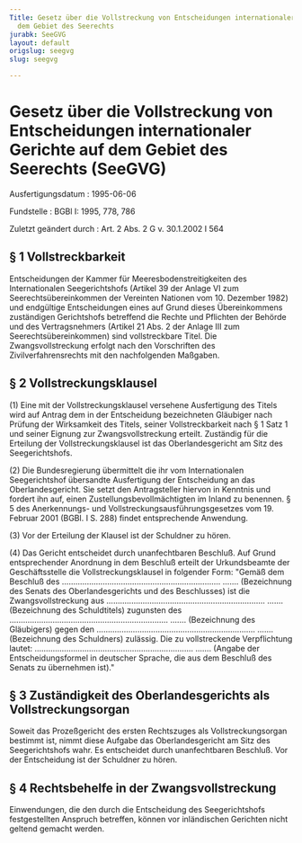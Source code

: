```yaml
---
Title: Gesetz über die Vollstreckung von Entscheidungen internationaler Gerichte auf
  dem Gebiet des Seerechts
jurabk: SeeGVG
layout: default
origslug: seegvg
slug: seegvg

---
```


# Gesetz über die Vollstreckung von Entscheidungen internationaler Gerichte auf dem Gebiet des Seerechts (SeeGVG)

Ausfertigungsdatum
:   1995-06-06

Fundstelle
:   BGBl I: 1995, 778, 786

Zuletzt geändert durch
:   Art. 2 Abs. 2 G v. 30.1.2002 I 564

## § 1 Vollstreckbarkeit

Entscheidungen der Kammer für Meeresbodenstreitigkeiten des
Internationalen Seegerichtshofs (Artikel 39 der Anlage VI zum
Seerechtsübereinkommen der Vereinten Nationen vom 10. Dezember 1982)
und endgültige Entscheidungen eines auf Grund dieses Übereinkommens
zuständigen Gerichtshofs betreffend die Rechte und Pflichten der
Behörde und des Vertragsnehmers (Artikel 21 Abs. 2 der Anlage III zum
Seerechtsübereinkommen) sind vollstreckbare Titel. Die
Zwangsvollstreckung erfolgt nach den Vorschriften des
Zivilverfahrensrechts mit den nachfolgenden Maßgaben.

## § 2 Vollstreckungsklausel

(1) Eine mit der Vollstreckungsklausel versehene Ausfertigung des
Titels wird auf Antrag dem in der Entscheidung bezeichneten Gläubiger
nach Prüfung der Wirksamkeit des Titels, seiner Vollstreckbarkeit nach
§ 1 Satz 1 und seiner Eignung zur Zwangsvollstreckung erteilt.
Zuständig für die Erteilung der Vollstreckungsklausel ist das
Oberlandesgericht am Sitz des Seegerichtshofs.

(2) Die Bundesregierung übermittelt die ihr vom Internationalen
Seegerichtshof übersandte Ausfertigung der Entscheidung an das
Oberlandesgericht. Sie setzt den Antragsteller hiervon in Kenntnis und
fordert ihn auf, einen Zustellungsbevollmächtigten im Inland zu
benennen. § 5 des Anerkennungs- und Vollstreckungsausführungsgesetzes
vom 19. Februar 2001 (BGBl. I S. 288) findet entsprechende Anwendung.

(3) Vor der Erteilung der Klausel ist der Schuldner zu hören.

(4) Das Gericht entscheidet durch unanfechtbaren Beschluß. Auf Grund
entsprechender Anordnung in dem Beschluß erteilt der Urkundsbeamte der
Geschäftsstelle die Vollstreckungsklausel in folgender Form:
"Gemäß dem Beschluß des
......................................................................
.......
(Bezeichnung des Senats des Oberlandesgerichts und des Beschlusses)
ist die Zwangsvollstreckung aus
......................................................................
.......
(Bezeichnung des Schuldtitels)
zugunsten des
......................................................................
.......
(Bezeichnung des Gläubigers)
gegen den
......................................................................
.......
(Bezeichnung des Schuldners)
zulässig.
Die zu vollstreckende Verpflichtung lautet:
......................................................................
.......
(Angabe der Entscheidungsformel in deutscher Sprache, die aus dem
Beschluß
des Senats zu übernehmen ist)."

## § 3 Zuständigkeit des Oberlandesgerichts als Vollstreckungsorgan

Soweit das Prozeßgericht des ersten Rechtszuges als
Vollstreckungsorgan bestimmt ist, nimmt diese Aufgabe das
Oberlandesgericht am Sitz des Seegerichtshofs wahr. Es entscheidet
durch unanfechtbaren Beschluß. Vor der Entscheidung ist der Schuldner
zu hören.

## § 4 Rechtsbehelfe in der Zwangsvollstreckung

Einwendungen, die den durch die Entscheidung des Seegerichtshofs
festgestellten Anspruch betreffen, können vor inländischen Gerichten
nicht geltend gemacht werden.

